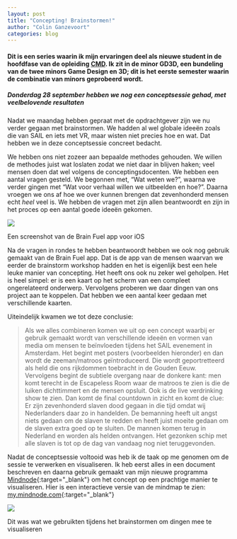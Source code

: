```yaml
---
layout: post
title: "Concepting! Brainstormen!"
author: "Colin Ganzevoort"
categories: blog
---
```


#### Dit is een series waarin ik mijn ervaringen deel als nieuwe student in de hoofdfase van de opleiding [CMD](https://nhl.nl/opleiding/voltijd/communication-multimedia-design). Ik zit in de minor GD3D, een bundeling van de twee minors Game Design en 3D; dit is het eerste semester waarin de combinatie van minors geprobeerd wordt.

##### Donderdag 28 september hebben we nog een conceptsessie gehad, met veelbelovende resultaten

Nadat we maandag hebben gepraat met de opdrachtgever zijn we nu verder gegaan met brainstormen. We hadden al wel globale ideeën zoals die van SAIL en iets met VR, maar wisten niet precies hoe en wat. Dat hebben we in deze conceptsessie concreet bedacht.

We hebben ons niet zozeer aan bepaalde methodes gehouden. We willen de methodes juist wat loslaten zodat we niet daar in blijven haken; veel mensen doen dat wel volgens de conceptingsdocenten. We hebben een aantal vragen gesteld. We begonnen met, “Wat weten we?”, waarna we verder gingen met “Wat voor verhaal willen we uitbeelden en hoe?”. Daarna vroegen we ons af hoe we over kunnen brengen dat zevenhonderd mensen echt _heel_ veel is. We hebben de vragen met zijn allen beantwoordt en zijn in het proces op een aantal goede ideeën gekomen.

![](https://cdn-images-1.medium.com/max/1600/1*tsOX84GSQ0qE0DvnQ5CC8g.png)
<figcaption>Een screenshot van de Brain Fuel app voor iOS</figcaption>

Na de vragen in rondes te hebben beantwoordt hebben we ook nog gebruik gemaakt van de Brain Fuel app. Dat is de app van de mensen waarvan we eerder de brainstorm workshop hadden en het is eigenlijk best een hele leuke manier van concepting. Het heeft ons ook nu zeker wel geholpen. Het is heel simpel: er is een kaart op het scherm van een compleet ongerelateerd onderwerp. Vervolgens proberen we daar dingen van ons project aan te koppelen. Dat hebben we een aantal keer gedaan met verschillende kaarten.

Uiteindelijk kwamen we tot deze conclusie:

> Als we alles combineren komen we uit op een concept waarbij er gebruik gemaakt wordt van verschillende ideeën en vormen van media om mensen te beïnvloeden tijdens het SAIL evenement in Amsterdam. Het begint met posters (voorbeelden hieronder) en dan wordt de zeeman/matroos geïntroduceerd. Die wordt geportretteerd als held die ons rijkdommen toebracht in de Gouden Eeuw. Vervolgens begint de subtiele overgang naar de donkere kant: men komt terecht in de Escapeless Room waar de matroos te zien is die de luiken dichttimmert en de mensen opsluit. Ook is de live verdrinking show te zien. Dan komt de final countdown in zicht en komt de clue: Er zijn zevenhonderd slaven dood gegaan in die tijd omdat wij Nederlanders daar zo in handelden. De bemanning heeft uit angst niets gedaan om de slaven te redden en heeft juist moeite gedaan om de slaven extra goed op te sluiten. De mannen komen terug in Nederland en worden als helden ontvangen. Het gezonken schip met alle slaven is tot op de dag van vandaag nog niet teruggevonden.

Nadat de conceptsessie voltooid was heb ik de taak op me genomen om de sessie te verwerken en visualiseren. Ik heb eerst alles in een document beschreven en daarna gebruik gemaakt van mijn nieuwe programma [Mindnode](https://mindnode.com){:target="_blank"} om het concept op een prachtige manier te visualiseren. Hier is een interactieve versie van de mindmap te zien: [my.mindnode.com](https://my.mindnode.com/KBU8H9FiLGAiDLMh7sAyRf2JpdqqcABBNCPxcV5j){:target="_blank"}

![](https://cdn-images-1.medium.com/max/1600/1*qj0xUoYLqgZp27iQVeXXZg.jpeg)
<figcaption>Dit was wat we gebruikten tijdens het brainstormen om dingen mee te visualiseren</figcaption>